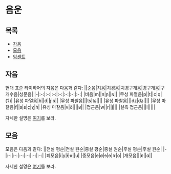 # 음운
## 목록
- [자음](consonant.md)
- [모음](vowel.md)
- [악센트](accent.md)

## 자음
현대 표준 타이하어의 자음은 다음과 같다:
||순음|치음|치경음|치경구개음|경구개음|구개수음|성문음|
|-|:-:|:-:|:-:|:-:|:-:|:-:|:-:|
|비음|m||n|ɲ||ɴ||
|무성 파열음|p||t||c|q|(ʔ)|
|유성 파열음|b||d||ɟ|ɢ||
|무성 파찰음|||ts|tɕ||||
|유성 파찰음|||dz|dʑ||||
|무성 마찰음|f||s|ɕ|ç|χ|h|
|유성 마찰음|v|ð||||ʁ||
|접근음|w||r||j|||
|설측 접근음|||l|||||

자세한 설명은 [여기](consonant.md)를 보라.

## 모음
모음은 다음과 같다:
||전설 평순|전설 원순|중설 평순|중설 원순|후설 평순|후설 원순|
|-|:-:|:-:|:-:|:-:|:-:|:-:|
|폐모음|i|y|ɨ|ʉ||u|
|중모음|e|ø|ɘ|ɵ|ɤ|o|
|개모음|||ɐ||ɑ||

자세한 설명은 [여기](vowel.md)를 보라.